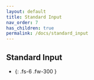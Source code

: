 ```yaml
---
layout: default
title: Standard Input
nav_order: 7
has_children: true
permalink: /docs/standard_input
---
```



## Standard Input
* {: .fs-6 .fw-300 }
